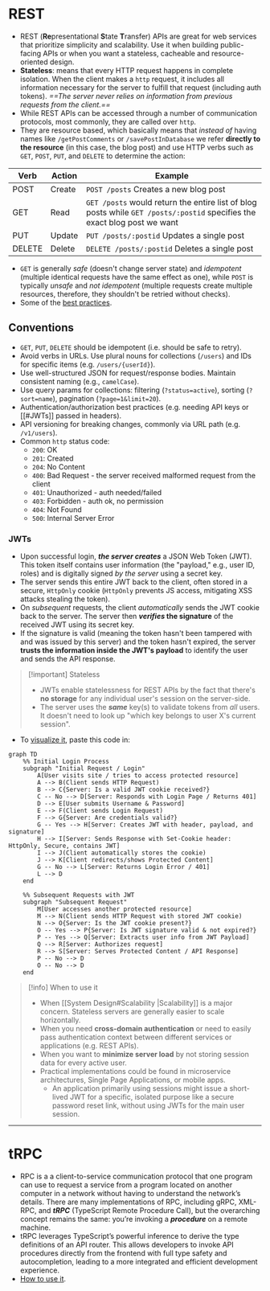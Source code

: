 # REST
- REST (**Re**presentational **S**tate **T**ransfer) APIs are great for web services that prioritize simplicity and scalability. Use it when building public-facing APIs or when you want a stateless, cacheable and resource-oriented design.
- **Stateless**: means that every HTTP request happens in complete isolation. When the client makes a `http` request, it includes all information necessary for the server to fulfill that request (including auth tokens). _==The server never relies on information from previous requests from the client.==_
- While REST APIs can be accessed through a number of communication protocols, most commonly, they are called over `http`.
- They are resource based, which basically means that *instead of* having names like `/getPostComments` or `/savePostInDatabase` we refer **directly to the resource** (in this case, the blog post) and use HTTP verbs such as `GET`, `POST`, `PUT`, and `DELETE` to determine the action:

Verb | Action | Example
-- | -- | --
POST | Create | `POST /posts` Creates a new blog post
GET | Read | `GET /posts` would return the entire list of blog posts while `GET /posts/:postid` specifies the exact blog post we want
PUT | Update | `PUT /posts/:postid` Updates a single post
DELETE | Delete | `DELETE /posts/:postid` Deletes a single post
- `GET` is generally _safe_ (doesn't change server state) and _idempotent_ (multiple identical requests have the same effect as one), while `POST` is typically _unsafe_ and _not idempotent_ (multiple requests create multiple resources, therefore, they shouldn't be retried without checks).
- Some of the [best practices](https://stackoverflow.blog/2020/03/02/best-practices-for-rest-api-design#h-allow-filtering-sorting-and-pagination).
## Conventions
- `GET`, `PUT`, `DELETE` should be idempotent (i.e. should be safe to retry).
- Avoid verbs in URLs. Use plural nouns for collections (`/users`) and IDs for specific items (e.g. `/users/{userId}`).
- Use well-structured JSON for request/response bodies. Maintain consistent naming (e.g., `camelCase`).
- Use query params for collections: filtering (`?status=active`), sorting (`?sort=name`), pagination (`?page=1&limit=20`).
- Authentication/authorization best practices (e.g. needing API keys or [[#JWTs]] passed in headers).
- API versioning for breaking changes, commonly via URL path (e.g. `/v1/users`).
- Common `http` status code:
	- `200`: OK
	- `201`: Created
	- `204`: No Content
	- `400`: Bad Request - the server received malformed request from the client
	- `401`: Unauthorized - auth needed/failed
	- `403`: Forbidden - auth ok, no permission
	- `404`: Not Found
	- `500`: Internal Server Error
### JWTs
- Upon successful login, _**the server creates**_ a JSON Web Token (JWT). This token itself contains user information (the "payload," e.g., user ID, roles) and is digitally signed _by the server_ using a secret key.
- The server sends this entire JWT back to the client, often stored in a secure, `HttpOnly` cookie (`HttpOnly` prevents JS access, mitigating XSS attacks stealing the token).
- On _subsequent_ requests, the client _automatically_ sends the JWT cookie back to the server. The server then **_verifies_ the signature** of the received JWT using its secret key.
- If the signature is valid (meaning the token hasn't been tampered with and was issued by this server) and the token hasn't expired, the server **trusts the information inside the JWT's payload** to identify the user and sends the API response.
> [!important] Stateless
> - JWTs enable statelessness for REST APIs by the fact that there's **no storage** for any individual user's session on the server-side.
> - The server uses the **_same_** key(s) to validate tokens from _all_ users. It doesn't need to look up "which key belongs to user X's current session".
- To [visualize it](https://mermaid.live), paste this code in:
```
graph TD
    %% Initial Login Process
    subgraph "Initial Request / Login"
        A[User visits site / tries to access protected resource] 
        A --> B(Client sends HTTP Request)
        B --> C{Server: Is a valid JWT cookie received?}
        C -- No --> D[Server: Responds with Login Page / Returns 401]
        D --> E[User submits Username & Password]
        E --> F(Client sends Login Request)
        F --> G{Server: Are credentials valid?}
        G -- Yes --> H[Server: Creates JWT with header, payload, and signature]
        H --> I[Server: Sends Response with Set-Cookie header: HttpOnly, Secure, contains JWT]
        I --> J(Client automatically stores the cookie)
        J --> K[Client redirects/shows Protected Content]
        G -- No --> L[Server: Returns Login Error / 401]
        L --> D
    end

    %% Subsequent Requests with JWT
    subgraph "Subsequent Request"
        M[User accesses another protected resource] 
        M --> N(Client sends HTTP Request with stored JWT cookie)
        N --> O{Server: Is the JWT cookie present?}
        O -- Yes --> P{Server: Is JWT signature valid & not expired?}
        P -- Yes --> Q[Server: Extracts user info from JWT Payload]
        Q --> R[Server: Authorizes request]
        R --> S[Server: Serves Protected Content / API Response]
        P -- No --> D
        O -- No --> D
    end
```

> [!info] When to use it
> - When [[System Design#Scalability |Scalability]] is a major concern. Stateless servers are generally easier to scale horizontally.
> - When you need **cross-domain authentication** or need to easily pass authentication context between different services or applications (e.g. REST APIs).
> - When you want to **minimize server load** by not storing session data for every active user.
> - Practical implementations could be found in microservice architectures, Single Page Applications, or mobile apps. 
> 	- An application primarily using sessions might issue a short-lived JWT for a specific, isolated purpose like a secure password reset link, without using JWTs for the main user session.

---
# tRPC
- RPC is a a client-to-service communication protocol that one program can use to request a service from a program located on another computer in a network without having to understand the network’s details. There are many implementations of RPC, including gRPC, XML-RPC, and ***tRPC*** (TypeScript Remote Procedure Call), but the overarching concept remains the same: you’re invoking a ***procedure*** on a remote machine.
- tRPC leverages TypeScript’s powerful inference to derive the type definitions of an API router. This allows developers to invoke API procedures directly from the frontend with full type safety and autocompletion, leading to a more integrated and efficient development experience.
- [How to use it](https://trpc.io/docs/quickstart#try-it-out-for-yourself).
